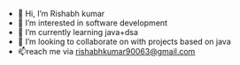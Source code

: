 - 👋 Hi, I’m Rishabh kumar
- 👀 I’m interested in software development
- 🌱 I’m currently learning java+dsa
- 💞️ I’m looking to collaborate on with projects based on java
- 📫reach me via rishabhkumar90063@gmail.com

<!---
Rishabh987654321/Rishabh987654321 is a ✨ special ✨ repository because its `README.md` (this file) appears on your GitHub profile.
You can click the Preview link to take a look at your changes.
--->
